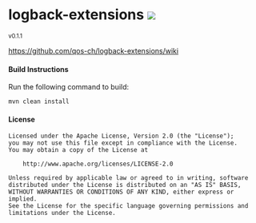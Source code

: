 <h1>logback-extensions <a href='https://logback.ci.cloudbees.com/job/logback-extensions/job/logback-extensions-JDK7-SNAPSHOT/'><img src='https://logback.ci.cloudbees.com/buildStatus/icon?job=logback-extensions/logback-extensions-JDK7-SNAPSHOT'></a></h1>
<sup>v0.1.1</sup>

https://github.com/qos-ch/logback-extensions/wiki

#### Build Instructions
Run the following command to build:

```
mvn clean install
```

#### License
```
Licensed under the Apache License, Version 2.0 (the "License");
you may not use this file except in compliance with the License.
You may obtain a copy of the License at

    http://www.apache.org/licenses/LICENSE-2.0

Unless required by applicable law or agreed to in writing, software
distributed under the License is distributed on an "AS IS" BASIS,
WITHOUT WARRANTIES OR CONDITIONS OF ANY KIND, either express or implied.
See the License for the specific language governing permissions and
limitations under the License.
```
